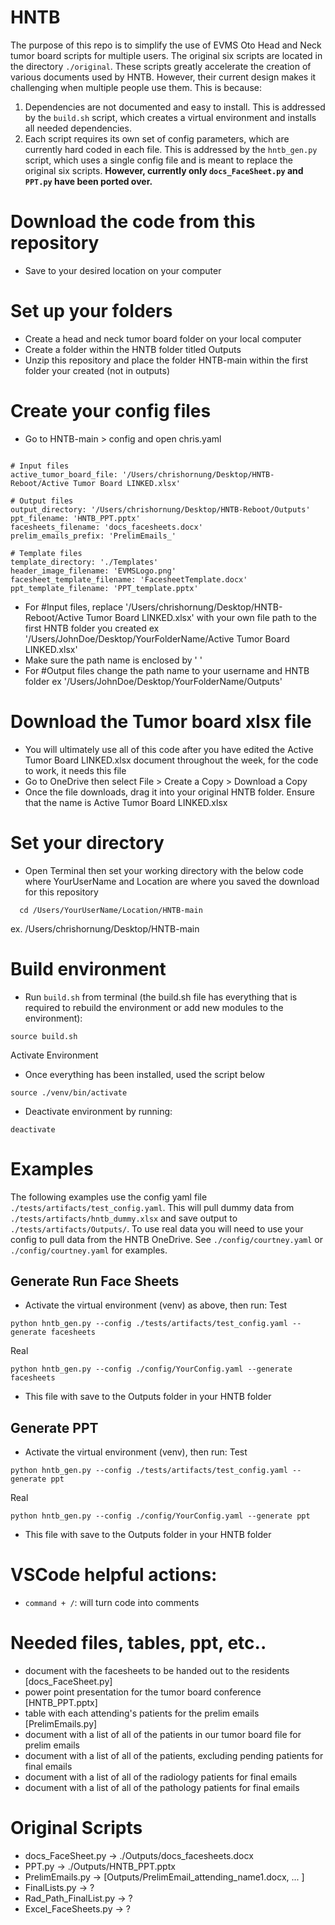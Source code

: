 # HNTB

The purpose of this repo is to simplify the use of EVMS Oto Head and Neck tumor
board scripts for multiple users. The original six scripts are located in the
directory `./original`. These scripts greatly accelerate the creation of
various documents used by HNTB. However, their current design makes it
challenging when multiple people use them. This is because:

1. Dependencies are not documented and easy to install. This is addressed by
the `build.sh` script, which creates a virtual environment and installs all
needed dependencies.
2. Each script requires its own set of config parameters, which are currently
hard coded in each file. This is addressed by the `hntb_gen.py` script, which
uses a single config file and is meant to replace the original six scripts.
**However, currently only `docs_FaceSheet.py` and `PPT.py` have been ported
over.**

# Download the code from this repository
- Save to your desired location on your computer

# Set up your folders
- Create a head and neck tumor board folder on your local computer
- Create a folder within the HNTB folder titled Outputs
- Unzip this repository and place the folder HNTB-main within the first folder your created (not in outputs)

# Create your config files
- Go to HNTB-main > config and open chris.yaml
```

# Input files
active_tumor_board_file: '/Users/chrishornung/Desktop/HNTB-Reboot/Active Tumor Board LINKED.xlsx'

# Output files
output_directory: '/Users/chrishornung/Desktop/HNTB-Reboot/Outputs'
ppt_filename: 'HNTB_PPT.pptx'
facesheets_filename: 'docs_facesheets.docx'
prelim_emails_prefix: 'PrelimEmails_'

# Template files
template_directory: './Templates'
header_image_filename: 'EVMSLogo.png'
facesheet_template_filename: 'FacesheetTemplate.docx'
ppt_template_filename: 'PPT_template.pptx'
```

- For #Input files, replace '/Users/chrishornung/Desktop/HNTB-Reboot/Active Tumor Board LINKED.xlsx' with your own file path to the first HNTB folder you created ex '/Users/JohnDoe/Desktop/YourFolderName/Active Tumor Board LINKED.xlsx'
- Make sure the path name is enclosed by ' '
- For #Output files change the path name to your username and HNTB folder ex '/Users/JohnDoe/Desktop/YourFolderName/Outputs'

# Download the Tumor board xlsx file
- You will ultimately use all of this code after you have edited the Active Tumor Board LINKED.xlsx document throughout the week, for the code to work, it needs this file
- Go to OneDrive then select File > Create a Copy > Download a Copy
- Once the file downloads, drag it into your original HNTB folder. Ensure that the name is Active Tumor Board LINKED.xlsx


# Set your directory
- Open Terminal then set your working directory with the below code where YourUserName and Location are where you saved the download for this repository
```
  cd /Users/YourUserName/Location/HNTB-main
```
ex. /Users/chrishornung/Desktop/HNTB-main

# Build environment 
- Run `build.sh` from terminal (the build.sh file has everything that is required to rebuild the environment or add new modules to the environment):
```
source build.sh
```
Activate Environment
- Once everything has been installed, used the script below
```
source ./venv/bin/activate
```
- Deactivate environment by running:
```
deactivate
```

# Examples

The following examples use the config yaml file
`./tests/artifacts/test_config.yaml`. This will pull dummy data from
`./tests/artifacts/hntb_dummy.xlsx` and save output to
`./tests/artifacts/Outputs/`. To use real data you will need to use your config
to pull data from the HNTB OneDrive. See `./config/courtney.yaml` or
`./config/courtney.yaml` for examples.

## Generate Run Face Sheets
- Activate the virtual environment (venv) as above, then run:
Test
```
python hntb_gen.py --config ./tests/artifacts/test_config.yaml --generate facesheets
```
Real
```
python hntb_gen.py --config ./config/YourConfig.yaml --generate facesheets
```
- This file with save to the Outputs folder in your HNTB folder


## Generate PPT
- Activate the virtual environment (venv), then run:
Test
```
python hntb_gen.py --config ./tests/artifacts/test_config.yaml --generate ppt
```
Real
```
python hntb_gen.py --config ./config/YourConfig.yaml --generate ppt
````
- This file with save to the Outputs folder in your HNTB folder

# VSCode helpful actions:
- `command + /`: will turn code into comments

# Needed files, tables, ppt, etc..
- document with the facesheets to be handed out to the residents [docs_FaceSheet.py]
- power point presentation for the tumor board conference [HNTB_PPT.pptx]
- table with each attending's patients for the prelim emails [PrelimEmails.py]
- document with a list of all of the patients in our tumor board file for prelim emails
- document with a list of all of the patients, excluding pending patients for final emails
- document with a list of all of the radiology patients for final emails
- document with a list of all of the pathology patients for final emails

# Original Scripts
- docs_FaceSheet.py -> ./Outputs/docs_facesheets.docx
- PPT.py -> ./Outputs/HNTB_PPT.pptx
- PrelimEmails.py -> [Outputs/PrelimEmail_attending_name1.docx, ... ]
- FinalLists.py -> ?
- Rad_Path_FinalList.py -> ?
- Excel_FaceSheets.py -> ?
